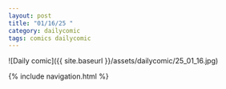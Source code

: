 ```yaml
---
layout: post
title: "01/16/25 "
category: dailycomic
tags: comics dailycomic
---
```

![Daily comic]({{ site.baseurl }}/assets/dailycomic/25_01_16.jpg)

{% include navigation.html %}

